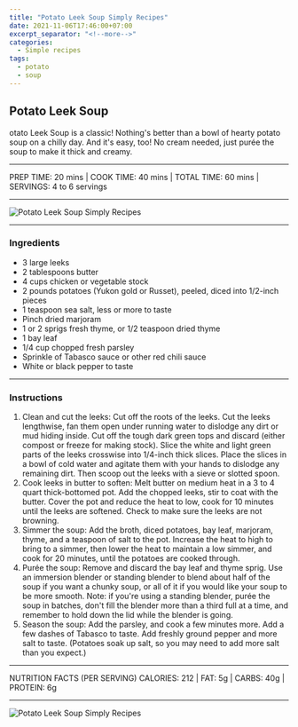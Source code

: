 ```yaml
---
title: "Potato Leek Soup Simply Recipes"
date: 2021-11-06T17:46:00+07:00
excerpt_separator: "<!--more-->"
categories:
  - Simple recipes
tags:
  - potato
  - soup
---
```


## Potato Leek Soup

otato Leek Soup is a classic! Nothing's better than a bowl of hearty potato soup on a chilly day. And it's easy, too! No cream needed, just purée the soup to make it thick and creamy.

---

PREP TIME: 20 mins | COOK TIME: 40 mins | TOTAL TIME: 60 mins | SERVINGS: 4 to 6 servings

---

![Potato Leek Soup Simply Recipes](https://blogger.googleusercontent.com/img/a/AVvXsEicV_5DPpax-jje8M9tgrCaiuuApXOfBdWRxA8ot6fyXnTMXeTjRQG6L5T0uWKFxth_oQp13a1bdl3fA66F9IJFScqiJPR2LYPOMOxoF614Eg-wH2IWjODyhy-y6BxrT9aElHQs5ZWCh12Ozb30V_Kt-_07j4GzF1iXa73yChU8RdSltHoJGCSWtScp)

---

### Ingredients
* 3 large leeks
* 2 tablespoons butter
* 4 cups chicken or vegetable stock
* 2 pounds potatoes (Yukon gold or Russet), peeled, diced into 1/2-inch pieces
* 1 teaspoon sea salt, less or more to taste
* Pinch dried marjoram
* 1 or 2 sprigs fresh thyme, or 1/2 teaspoon dried thyme
* 1 bay leaf
* 1/4 cup chopped fresh parsley
* Sprinkle of Tabasco sauce or other red chili sauce
* White or black pepper to taste

---

### Instructions
1. Clean and cut the leeks: Cut off the roots of the leeks. Cut the leeks lengthwise, fan them open under running water to dislodge any dirt or mud hiding inside. Cut off the tough dark green tops and discard (either compost or freeze for making stock). Slice the white and light green parts of the leeks crosswise into 1/4-inch thick slices. Place the slices in a bowl of cold water and agitate them with your hands to dislodge any remaining dirt. Then scoop out the leeks with a sieve or slotted spoon.
2. Cook leeks in butter to soften: Melt butter on medium heat in a 3 to 4 quart thick-bottomed pot. Add the chopped leeks, stir to coat with the butter. Cover the pot and reduce the heat to low, cook for 10 minutes until the leeks are softened. Check to make sure the leeks are not browning.
3. Simmer the soup: Add the broth, diced potatoes, bay leaf, marjoram, thyme, and a teaspoon of salt to the pot. Increase the heat to high to bring to a simmer, then lower the heat to maintain a low simmer, and cook for 20 minutes, until the potatoes are cooked through.
4. Purée the soup: Remove and discard the bay leaf and thyme sprig. Use an immersion blender or standing blender to blend about half of the soup if you want a chunky soup, or all of it if you would like your soup to be more smooth. Note: if you're using a standing blender, purée the soup in batches, don't fill the blender more than a third full at a time, and remember to hold down the lid while the blender is going.
5. Season the soup: Add the parsley, and cook a few minutes more. Add a few dashes of Tabasco to taste. Add freshly ground pepper and more salt to taste. (Potatoes soak up salt, so you may need to add more salt than you expect.)

---

NUTRITION FACTS (PER SERVING) CALORIES: 212 | FAT: 5g | CARBS: 40g | PROTEIN: 6g

---

![Potato Leek Soup Simply Recipes](https://blogger.googleusercontent.com/img/a/AVvXsEgYHdozGtH5uBSvWldXcPptH-JE-dKZrgkWNWn0IT1mM5OqOeDlcW7_IqlxPVRumNSjQZsCm4nOGa3JU2to1ihj7LBdRAJT-5fX24xVlI4WZ_PPbx7-71VG4S-2GVXxH9Cs02o9Q8AU8cL3Kj_-0Ny3lpEkzso50ZUOjowteP6uqJCs7rsHmBflCWQk)